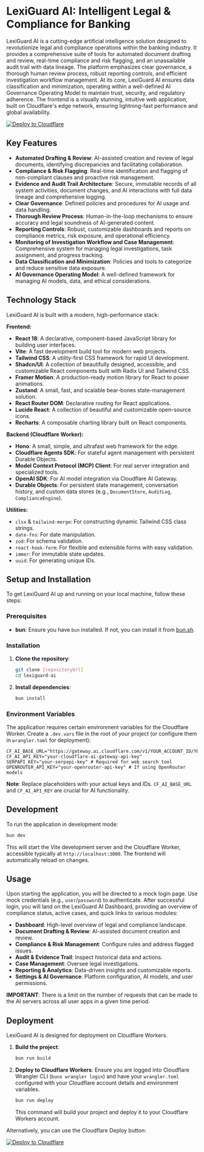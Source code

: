 # LexiGuard AI: Intelligent Legal & Compliance for Banking

LexiGuard AI is a cutting-edge artificial intelligence solution designed to revolutionize legal and compliance operations within the banking industry. It provides a comprehensive suite of tools for automated document drafting and review, real-time compliance and risk flagging, and an unassailable audit trail with data lineage. The platform emphasizes clear governance, a thorough human review process, robust reporting controls, and efficient investigation workflow management. At its core, LexiGuard AI ensures data classification and minimization, operating within a well-defined AI Governance Operating Model to maintain trust, security, and regulatory adherence. The frontend is a visually stunning, intuitive web application, built on Cloudflare's edge network, ensuring lightning-fast performance and global availability.

[![Deploy to Cloudflare](https://deploy.workers.cloudflare.com/button)](https://deploy.workers.cloudflare.com/?url=https://github.com/raymondhocc/LexiGuard-20251015-034259)

## Key Features

*   **Automated Drafting & Review**: AI-assisted creation and review of legal documents, identifying discrepancies and facilitating collaboration.
*   **Compliance & Risk Flagging**: Real-time identification and flagging of non-compliant clauses and proactive risk management.
*   **Evidence and Audit Trail Architecture**: Secure, immutable records of all system activities, document changes, and AI interactions with full data lineage and comprehensive logging.
*   **Clear Governance**: Defined policies and procedures for AI usage and data handling.
*   **Thorough Review Process**: Human-in-the-loop mechanisms to ensure accuracy and legal soundness of AI-generated content.
*   **Reporting Controls**: Robust, customizable dashboards and reports on compliance metrics, risk exposure, and operational efficiency.
*   **Monitoring of Investigation Workflow and Case Management**: Comprehensive system for managing legal investigations, task assignment, and progress tracking.
*   **Data Classification and Minimization**: Policies and tools to categorize and reduce sensitive data exposure.
*   **AI Governance Operating Model**: A well-defined framework for managing AI models, data, and ethical considerations.

## Technology Stack

LexiGuard AI is built with a modern, high-performance stack:

**Frontend:**
*   **React 18**: A declarative, component-based JavaScript library for building user interfaces.
*   **Vite**: A fast development build tool for modern web projects.
*   **Tailwind CSS**: A utility-first CSS framework for rapid UI development.
*   **Shadcn/UI**: A collection of beautifully designed, accessible, and customizable React components built with Radix UI and Tailwind CSS.
*   **Framer Motion**: A production-ready motion library for React to power animations.
*   **Zustand**: A small, fast, and scalable bear-bones state-management solution.
*   **React Router DOM**: Declarative routing for React applications.
*   **Lucide React**: A collection of beautiful and customizable open-source icons.
*   **Recharts**: A composable charting library built on React components.

**Backend (Cloudflare Worker):**
*   **Hono**: A small, simple, and ultrafast web framework for the edge.
*   **Cloudflare Agents SDK**: For stateful agent management with persistent Durable Objects.
*   **Model Context Protocol (MCP) Client**: For real server integration and specialized tools.
*   **OpenAI SDK**: For AI model integration via Cloudflare AI Gateway.
*   **Durable Objects**: For persistent state management, conversation history, and custom data stores (e.g., `DocumentStore`, `AuditLog`, `ComplianceEngine`).

**Utilities:**
*   `clsx` & `tailwind-merge`: For constructing dynamic Tailwind CSS class strings.
*   `date-fns`: For date manipulation.
*   `zod`: For schema validation.
*   `react-hook-form`: For flexible and extensible forms with easy validation.
*   `immer`: For immutable state updates.
*   `uuid`: For generating unique IDs.

## Setup and Installation

To get LexiGuard AI up and running on your local machine, follow these steps:

### Prerequisites

*   **bun**: Ensure you have `bun` installed. If not, you can install it from [bun.sh](https://bun.sh/).

### Installation

1.  **Clone the repository**:
    ```bash
    git clone [repositoryUrl]
    cd lexiguard-ai
    ```

2.  **Install dependencies**:
    ```bash
    bun install
    ```

### Environment Variables

The application requires certain environment variables for the Cloudflare Worker. Create a `.dev.vars` file in the root of your project (or configure them in `wrangler.toml` for deployment):

```
CF_AI_BASE_URL="https://gateway.ai.cloudflare.com/v1/YOUR_ACCOUNT_ID/YOUR_GATEWAY_ID/openai"
CF_AI_API_KEY="your-cloudflare-ai-gateway-api-key"
SERPAPI_KEY="your-serpapi-key" # Required for web search tool
OPENROUTER_API_KEY="your-openrouter-api-key" # If using OpenRouter models
```
**Note**: Replace placeholders with your actual keys and IDs. `CF_AI_BASE_URL` and `CF_AI_API_KEY` are crucial for AI functionality.

## Development

To run the application in development mode:

```bash
bun dev
```

This will start the Vite development server and the Cloudflare Worker, accessible typically at `http://localhost:3000`. The frontend will automatically reload on changes.

## Usage

Upon starting the application, you will be directed to a mock login page. Use mock credentials (e.g., `user`/`password`) to authenticate. After successful login, you will land on the LexiGuard AI Dashboard, providing an overview of compliance status, active cases, and quick links to various modules:

*   **Dashboard**: High-level overview of legal and compliance landscape.
*   **Document Drafting & Review**: AI-assisted document creation and review.
*   **Compliance & Risk Management**: Configure rules and address flagged issues.
*   **Audit & Evidence Trail**: Inspect historical data and actions.
*   **Case Management**: Oversee legal investigations.
*   **Reporting & Analytics**: Data-driven insights and customizable reports.
*   **Settings & AI Governance**: Platform configuration, AI models, and user permissions.

**IMPORTANT**: There is a limit on the number of requests that can be made to the AI servers across all user apps in a given time period.

## Deployment

LexiGuard AI is designed for deployment on Cloudflare Workers.

1.  **Build the project**:
    ```bash
    bun run build
    ```

2.  **Deploy to Cloudflare Workers**:
    Ensure you are logged into Cloudflare Wrangler CLI (`bunx wrangler login`) and have your `wrangler.toml` configured with your Cloudflare account details and environment variables.

    ```bash
    bun run deploy
    ```

    This command will build your project and deploy it to your Cloudflare Workers account.

Alternatively, you can use the Cloudflare Deploy button:

[![Deploy to Cloudflare](https://deploy.workers.cloudflare.com/button)](https://deploy.workers.cloudflare.com/?url=https://github.com/raymondhocc/LexiGuard-20251015-034259)
